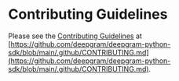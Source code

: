 # Contributing Guidelines

Please see the [Contributing Guidelines](https://github.com/deepgram/deepgram-python-sdk/blob/main/.github/CONTRIBUTING.md) at [https://github.com/deepgram/deepgram-python-sdk/blob/main/.github/CONTRIBUTING.md](https://github.com/deepgram/deepgram-python-sdk/blob/main/.github/CONTRIBUTING.md).

